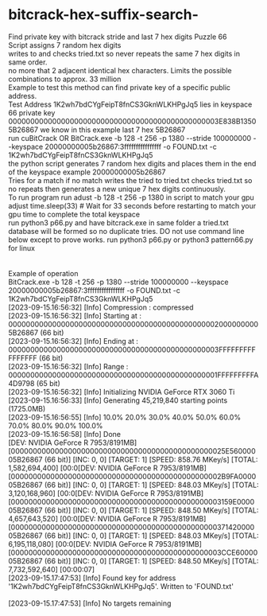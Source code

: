 # bitcrack-hex-suffix-search-
Find private key with bitcrack stride and last 7 hex digits Puzzle 66<br>
Script assigns 7 random hex digits <br>
writes to and checks tried.txt so never repeats the same 7 hex digits in same order. <br>
no more that 2 adjacent identical hex characters. Limits the possible combinations to approx. 33 million<br>
Example to test this method can find private key of a specific public address.<br>
Test Address 1K2wh7bdCYgFeipT8fnCS3GknWLKHPgJq5 lies in keyspace 66 private key 000000000000000000000000000000000000000000000003E838B13505B26867 we know in this example last 7 hex 5B26867<BR>
 run cuBitCrack OR BitCrack.exe -b 128 -t 256 -p 1380 --stride 100000000 --keyspace 20000000005b26867:3ffffffffffffffff -o FOUND.txt -c 1K2wh7bdCYgFeipT8fnCS3GknWLKHPgJq5<br>
the python script generates 7 random  hex digits and places them in the end of the keyspace example 20000000005b26867<br>
Tries for a match if no match writes the tried to tried.txt checks tried.txt so no repeats then generates a new unique 7 hex digits  continuously. <br>
To run program run adust  -b 128 -t 256 -p 1380 in script to match your gpu  adjust time.sleep(33)  # Wait for 33 seconds before restarting to match your gpu time to complete the total keyspace<br>
run python3 p66.py and have bitcrack.exe in same folder a tried.txt database will be formed so no duplicate tries. DO not use command line below except to prove works. run python3 p66.py or python3 pattern66.py for linux<br>
<br>
<br>Example of operation<br>
BitCrack.exe -b 128 -t 256 -p 1380 --stride 100000000 --keyspace 20000000005b26867:3ffffffffffffffff -o FOUND.txt -c 1K2wh7bdCYgFeipT8fnCS3GknWLKHPgJq5<br>
[2023-09-15.16:56:32] [Info] Compression : compressed<br>
[2023-09-15.16:56:32] [Info] Starting at : 0000000000000000000000000000000000000000000000020000000005B26867 (66 bit)<br>
[2023-09-15.16:56:32] [Info] Ending at   : 000000000000000000000000000000000000000000000003FFFFFFFFFFFFFFFF (66 bit)<br>
[2023-09-15.16:56:32] [Info] Range       : 000000000000000000000000000000000000000000000001FFFFFFFFFA4D9798 (65 bit)<br>
[2023-09-15.16:56:32] [Info] Initializing NVIDIA GeForce RTX 3060 Ti<br>
[2023-09-15.16:56:33] [Info] Generating 45,219,840 starting points (1725.0MB)<br>
[2023-09-15.16:56:55] [Info] 10.0%  20.0%  30.0%  40.0%  50.0%  60.0%  70.0%  80.0%  90.0%  100.0%<br>
[2023-09-15.16:56:58] [Info] Done<br>
[DEV: NVIDIA GeForce R 7953/8191MB] [0000000000000000000000000000000000000000000000025E56000005B26867 (66 bit)] [INC: 0, 0] [TARGET: 1] [SPEED: 858.76 MKey/s] [TOTAL: 1,582,694,400] [00:0[DEV: NVIDIA GeForce R 7953/8191MB] <br> [000000000000000000000000000000000000000000000002B9FA000005B26867 (66 bit)] [INC: 0, 0] [TARGET: 1] [SPEED: 848.03 MKey/s] [TOTAL: 3,120,168,960] [00:0[DEV: NVIDIA GeForce R 7953/8191MB] <br>[000000000000000000000000000000000000000000000003159E000005B26867 (66 bit)] [INC: 0, 0] [TARGET: 1] [SPEED: 848.50 MKey/s] [TOTAL: 4,657,643,520] [00:0[DEV: NVIDIA GeForce R 7953/8191MB] <br>[0000000000000000000000000000000000000000000000037142000005B26867 (66 bit)] [INC: 0, 0] [TARGET: 1] [SPEED: 848.03 MKey/s] [TOTAL: 6,195,118,080] [00:0[DEV: NVIDIA GeForce R 7953/8191MB] <br>[000000000000000000000000000000000000000000000003CCE6000005B26867 (66 bit)] [INC: 0, 0] [TARGET: 1] [SPEED: 848.50 MKey/s] [TOTAL: 7,732,592,640] [00:00:07]<br>
[2023-09-15.17:47:53] [Info] Found key for address '1K2wh7bdCYgFeipT8fnCS3GknWLKHPgJq5'. Written to 'FOUND.txt'<br>
<br>
[2023-09-15.17:47:53] [Info] No targets remaining<br>
